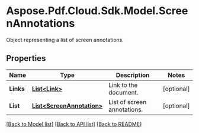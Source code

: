 ﻿# Aspose.Pdf.Cloud.Sdk.Model.ScreenAnnotations
Object representing a list of screen annotations.

## Properties

Name | Type | Description | Notes
------------ | ------------- | ------------- | -------------
**Links** | [**List&lt;Link&gt;**](Link.md) | Link to the document. | [optional] 
**List** | [**List&lt;ScreenAnnotation&gt;**](ScreenAnnotation.md) | List of screen annotations. | [optional] 

[[Back to Model list]](../README.md#documentation-for-models) [[Back to API list]](../README.md#documentation-for-api-endpoints) [[Back to README]](../README.md)

